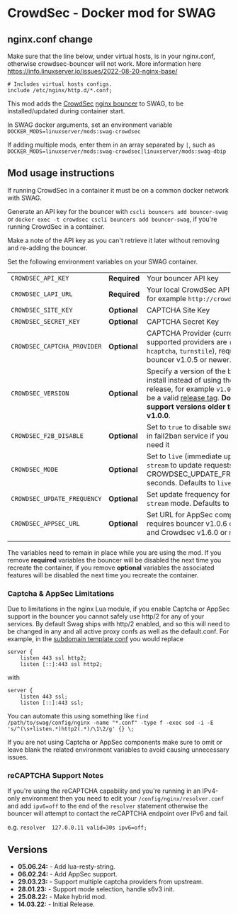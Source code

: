 # CrowdSec - Docker mod for SWAG

## nginx.conf change

Make sure that the line below, under virtual hosts, is in your nginx.conf, otherwise crowdsec-bouncer will not work. More information here https://info.linuxserver.io/issues/2022-08-20-nginx-base/

```nginx
# Includes virtual hosts configs.
include /etc/nginx/http.d/*.conf;
```

This mod adds the [CrowdSec](https://crowdsec.net) [nginx bouncer](https://github.com/crowdsecurity/cs-nginx-bouncer/) to SWAG, to be installed/updated during container start.

In SWAG docker arguments, set an environment variable `DOCKER_MODS=linuxserver/mods:swag-crowdsec`

If adding multiple mods, enter them in an array separated by `|`, such as `DOCKER_MODS=linuxserver/mods:swag-crowdsec|linuxserver/mods:swag-dbip`

## Mod usage instructions

If running CrowdSec in a container it must be on a common docker network with SWAG.

Generate an API key for the bouncer with `cscli bouncers add bouncer-swag` or `docker exec -t crowdsec cscli bouncers add bouncer-swag`, if you're running CrowdSec in a container.

Make a note of the API key as you can't retrieve it later without removing and re-adding the bouncer.

Set the following environment variables on your SWAG container.

| | | |
| --- | --- | --- |
| `CROWDSEC_API_KEY` | **Required** | Your bouncer API key |
| `CROWDSEC_LAPI_URL` | **Required** | Your local CrowdSec API endpoint, for example `http://crowdsec:8080` |
| `CROWDSEC_SITE_KEY` | **Optional** | CAPTCHA Site Key |
| `CROWDSEC_SECRET_KEY` | **Optional** | CAPTCHA Secret Key |
| `CROWDSEC_CAPTCHA_PROVIDER` | **Optional** | CAPTCHA Provider (currently supported providers are `recaptcha`, `hcaptcha`, `turnstile`), requires bouncer v1.0.5 or newer. |
| `CROWDSEC_VERSION` | **Optional** | Specify a version of the bouncer to install instead of using the latest release, for example `v1.0.0`. Must be a valid [release tag](https://github.com/crowdsecurity/cs-nginx-bouncer/tags). **Does not support versions older than v1.0.0**. |
| `CROWDSEC_F2B_DISABLE` | **Optional** | Set to `true` to disable swag's built-in fail2ban service if you don't need it |
| `CROWDSEC_MODE` | **Optional** | Set to `live` (immediate update) or `stream` to update requests every CROWDSEC_UPDATE_FREQUENCY seconds. Defaults to `live` |
| `CROWDSEC_UPDATE_FREQUENCY` | **Optional** | Set update frequency for use with `stream` mode. Defaults to `10`. |
| `CROWDSEC_APPSEC_URL` | **Optional** | Set URL for AppSec component, requires bouncer v1.0.6 or newer and Crowdsec v1.6.0 or newer. |
| | | |

The variables need to remain in place while you are using the mod. If you remove **required** variables the bouncer will be disabled the next time you recreate the container, if you remove **optional** variables the associated features will be disabled the next time you recreate the container.

### Captcha & AppSec Limitations

Due to limitations in the nginx Lua module, if you enable Captcha or AppSec support in the bouncer you cannot safely use http/2 for any of your services. By default Swag ships with http/2 enabled, and so this will need to be changed in any and all active proxy confs as well as the default.conf. For example, in the [subdomain template conf](https://github.com/linuxserver/reverse-proxy-confs/blob/master/_template.subdomain.conf.sample#L9-L10) you would replace

```nginx
server {
    listen 443 ssl http2;
    listen [::]:443 ssl http2;
```

with

```nginx
server {
    listen 443 ssl;
    listen [::]:443 ssl;
```

You can automate this using something like `find /path/to/swag/config/nginx -name "*.conf" -type f -exec sed -i -E 's/^(\s+listen.*)http2(.*)/\1\2/g' {} \;`

If you are not using Captcha or AppSec components make sure to omit or leave blank the related environment variables to avoid causing unnecessary issues.

### reCAPTCHA Support Notes

If you're using the reCAPTCHA capability and you're running in an IPv4-only environment then you need to edit your `/config/nginx/resolver.conf` and add `ipv6=off` to the end of the `resolver` statement otherwise the bouncer will attempt to contact the reCAPTCHA endpoint over IPv6 and fail.

e.g. `resolver  127.0.0.11 valid=30s ipv6=off;`

## Versions

* **05.06.24:** - Add lua-resty-string.
* **06.02.24:** - Add AppSec support.
* **29.03.23:** - Support multiple captcha providers from upstream.
* **28.01.23:** - Support mode selection, handle s6v3 init.
* **25.08.22:** - Make hybrid mod.
* **14.03.22:** - Initial Release.
